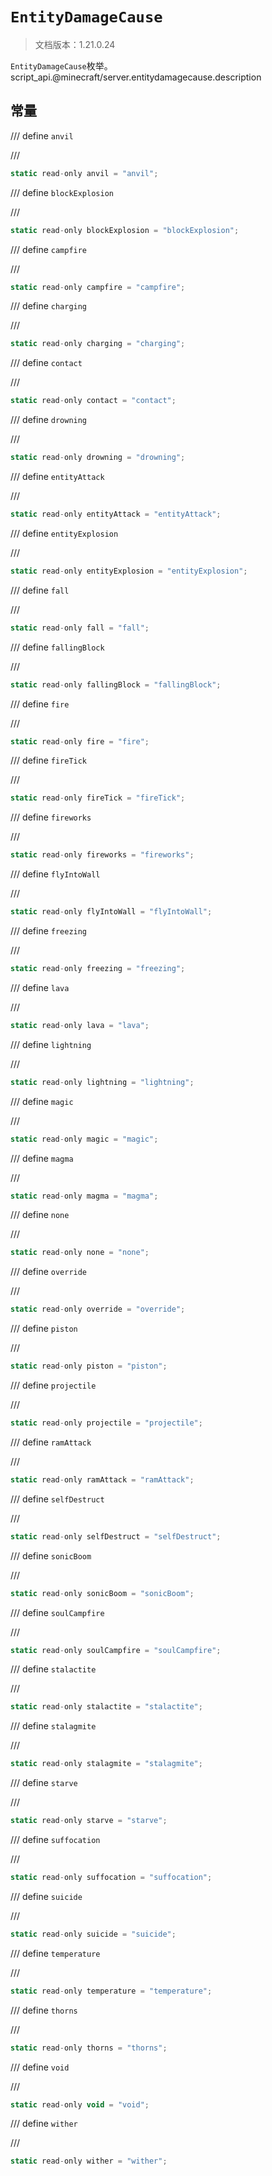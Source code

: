 # `EntityDamageCause`

> 文档版本：1.21.0.24

`EntityDamageCause`枚举。script_api.@minecraft/server.entitydamagecause.description

## 常量

/// define
`anvil`


///

```js
static read-only anvil = "anvil";
```


/// define
`blockExplosion`


///

```js
static read-only blockExplosion = "blockExplosion";
```


/// define
`campfire`


///

```js
static read-only campfire = "campfire";
```


/// define
`charging`


///

```js
static read-only charging = "charging";
```


/// define
`contact`


///

```js
static read-only contact = "contact";
```


/// define
`drowning`


///

```js
static read-only drowning = "drowning";
```


/// define
`entityAttack`


///

```js
static read-only entityAttack = "entityAttack";
```


/// define
`entityExplosion`


///

```js
static read-only entityExplosion = "entityExplosion";
```


/// define
`fall`


///

```js
static read-only fall = "fall";
```


/// define
`fallingBlock`


///

```js
static read-only fallingBlock = "fallingBlock";
```


/// define
`fire`


///

```js
static read-only fire = "fire";
```


/// define
`fireTick`


///

```js
static read-only fireTick = "fireTick";
```


/// define
`fireworks`


///

```js
static read-only fireworks = "fireworks";
```


/// define
`flyIntoWall`


///

```js
static read-only flyIntoWall = "flyIntoWall";
```


/// define
`freezing`


///

```js
static read-only freezing = "freezing";
```


/// define
`lava`


///

```js
static read-only lava = "lava";
```


/// define
`lightning`


///

```js
static read-only lightning = "lightning";
```


/// define
`magic`


///

```js
static read-only magic = "magic";
```


/// define
`magma`


///

```js
static read-only magma = "magma";
```


/// define
`none`


///

```js
static read-only none = "none";
```


/// define
`override`


///

```js
static read-only override = "override";
```


/// define
`piston`


///

```js
static read-only piston = "piston";
```


/// define
`projectile`


///

```js
static read-only projectile = "projectile";
```


/// define
`ramAttack`


///

```js
static read-only ramAttack = "ramAttack";
```


/// define
`selfDestruct`


///

```js
static read-only selfDestruct = "selfDestruct";
```


/// define
`sonicBoom`


///

```js
static read-only sonicBoom = "sonicBoom";
```


/// define
`soulCampfire`


///

```js
static read-only soulCampfire = "soulCampfire";
```


/// define
`stalactite`


///

```js
static read-only stalactite = "stalactite";
```


/// define
`stalagmite`


///

```js
static read-only stalagmite = "stalagmite";
```


/// define
`starve`


///

```js
static read-only starve = "starve";
```


/// define
`suffocation`


///

```js
static read-only suffocation = "suffocation";
```


/// define
`suicide`


///

```js
static read-only suicide = "suicide";
```


/// define
`temperature`


///

```js
static read-only temperature = "temperature";
```


/// define
`thorns`


///

```js
static read-only thorns = "thorns";
```


/// define
`void`


///

```js
static read-only void = "void";
```


/// define
`wither`


///

```js
static read-only wither = "wither";
```

